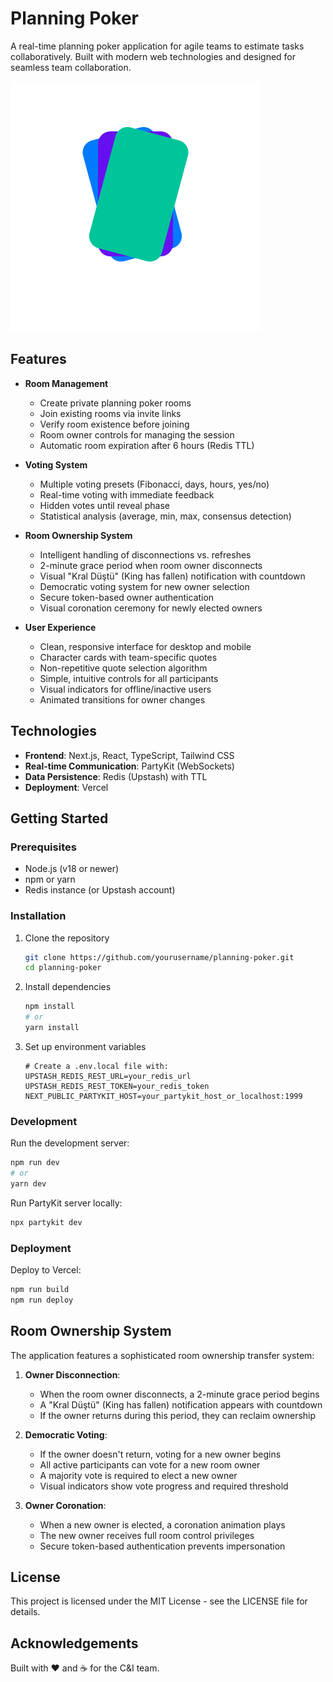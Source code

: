 # Planning Poker

A real-time planning poker application for agile teams to estimate tasks collaboratively. Built with modern web technologies and designed for seamless team collaboration.

![Planning Poker App](public/planning-poker.svg)

## Features

- **Room Management**
  - Create private planning poker rooms
  - Join existing rooms via invite links
  - Verify room existence before joining
  - Room owner controls for managing the session
  - Automatic room expiration after 6 hours (Redis TTL)

- **Voting System**
  - Multiple voting presets (Fibonacci, days, hours, yes/no)
  - Real-time voting with immediate feedback
  - Hidden votes until reveal phase
  - Statistical analysis (average, min, max, consensus detection)

- **Room Ownership System**
  - Intelligent handling of disconnections vs. refreshes
  - 2-minute grace period when room owner disconnects
  - Visual "Kral Düştü" (King has fallen) notification with countdown
  - Democratic voting system for new owner selection
  - Secure token-based owner authentication
  - Visual coronation ceremony for newly elected owners

- **User Experience**
  - Clean, responsive interface for desktop and mobile
  - Character cards with team-specific quotes
  - Non-repetitive quote selection algorithm
  - Simple, intuitive controls for all participants
  - Visual indicators for offline/inactive users
  - Animated transitions for owner changes

## Technologies

- **Frontend**: Next.js, React, TypeScript, Tailwind CSS
- **Real-time Communication**: PartyKit (WebSockets)
- **Data Persistence**: Redis (Upstash) with TTL
- **Deployment**: Vercel

## Getting Started

### Prerequisites

- Node.js (v18 or newer)
- npm or yarn
- Redis instance (or Upstash account)

### Installation

1. Clone the repository
   ```bash
   git clone https://github.com/yourusername/planning-poker.git
   cd planning-poker
   ```

2. Install dependencies
   ```bash
   npm install
   # or
   yarn install
   ```

3. Set up environment variables
   ```
   # Create a .env.local file with:
   UPSTASH_REDIS_REST_URL=your_redis_url
   UPSTASH_REDIS_REST_TOKEN=your_redis_token
   NEXT_PUBLIC_PARTYKIT_HOST=your_partykit_host_or_localhost:1999
   ```

### Development

Run the development server:
```bash
npm run dev
# or
yarn dev
```

Run PartyKit server locally:
```bash
npx partykit dev
```

### Deployment

Deploy to Vercel:
```bash
npm run build
npm run deploy
```

## Room Ownership System

The application features a sophisticated room ownership transfer system:

1. **Owner Disconnection**:
   - When the room owner disconnects, a 2-minute grace period begins
   - A "Kral Düştü" (King has fallen) notification appears with countdown
   - If the owner returns during this period, they can reclaim ownership

2. **Democratic Voting**:
   - If the owner doesn't return, voting for a new owner begins
   - All active participants can vote for a new room owner
   - A majority vote is required to elect a new owner
   - Visual indicators show vote progress and required threshold

3. **Owner Coronation**:
   - When a new owner is elected, a coronation animation plays
   - The new owner receives full room control privileges
   - Secure token-based authentication prevents impersonation

## License

This project is licensed under the MIT License - see the LICENSE file for details.

## Acknowledgements

Built with ❤️ and ☕️ for the C&I team.
 